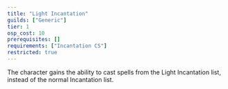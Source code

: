 ```yaml
---
title: "Light Incantation"
guilds: ["Generic"]
tier: 1
osp_cost: 10
prerequisites: []
requirements: ["Incantation CS"]
restricted: true
---
```

The character gains the ability to cast spells from the Light Incantation list, instead of the normal Incantation list.